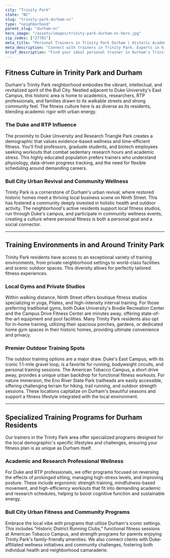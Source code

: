 ```yaml
---
city: "Trinity Park"
state: "NC"
slug: "trinity-park-durham-nc"
type: "neighborhood"
parent_slug: "durham-nc"
hero_image: "/assets/images/trinity-park-durham-nc-hero.jpg"
zip_codes: ["27701"]
meta_title: "Personal Trainers in Trinity Park Durham | Historic Academic Fitness"
meta_description: "Connect with trainers in Trinity Park. Experts in historic home wellness, Duke University proximity, and established neighborhood community health."
brief_description: "Find your ideal personal trainer in Durham's Trinity Park neighborhood. Our expert matching service connects you with certified fitness professionals who understand the unique needs of Duke University affiliates, Research Triangle Park employees, and Bull City urban revival residents. Whether you're seeking stress-busting workouts for academic life, corporate wellness programs for RTP professionals, or personalized training in Trinity Park's historic setting, we deliver results. Get matched with a local trainer today and achieve your fitness goals in the heart of Durham."
---
```

## Fitness Culture in Trinity Park and Durham

Durham's Trinity Park neighborhood embodies the vibrant, intellectual, and revitalized spirit of the Bull City. Nestled adjacent to Duke University's East Campus, this historic area is home to academics, researchers, RTP professionals, and families drawn to its walkable streets and strong community feel. The fitness culture here is as diverse as its residents, blending academic rigor with urban energy.

### The Duke and RTP Influence

The proximity to Duke University and Research Triangle Park creates a demographic that values evidence-based wellness and time-efficient fitness. You'll find professors, graduate students, and biotech employees seeking workouts that combat sedentary research hours and academic stress. This highly educated population prefers trainers who understand physiology, data-driven progress tracking, and the need for flexible scheduling around demanding careers.

### Bull City Urban Revival and Community Wellness

Trinity Park is a cornerstone of Durham's urban revival, where restored historic homes meet a thriving local business scene on Ninth Street. This has fostered a community deeply invested in holistic health and outdoor activity. The neighborhood's active residents support local fitness studios, run through Duke's campus, and participate in community wellness events, creating a culture where personal fitness is both a personal goal and a social connector.

---

## Training Environments in and Around Trinity Park

Trinity Park residents have access to an exceptional variety of training environments, from private neighborhood settings to world-class facilities and scenic outdoor spaces. This diversity allows for perfectly tailored fitness experiences.

### Local Gyms and Private Studios

Within walking distance, Ninth Street offers boutique fitness studios specializing in yoga, Pilates, and high-intensity interval training. For those preferring traditional gyms, both Duke University's Brodie Recreation Center and the Campus Drive Fitness Center are minutes away, offering state-of-the-art equipment and pool facilities. Many Trinity Park residents also opt for in-home training, utilizing their spacious porches, gardens, or dedicated home gym spaces in their historic homes, providing ultimate convenience and privacy.

### Premier Outdoor Training Spots

The outdoor training options are a major draw. Duke's East Campus, with its iconic 1.1-mile gravel loop, is a favorite for running, bodyweight circuits, and personal training sessions. The American Tobacco Campus, a short drive away, provides a unique urban backdrop for functional fitness workouts. For nature immersion, the Eno River State Park trailheads are easily accessible, offering challenging terrain for hiking, trail running, and outdoor strength sessions. These locations capitalize on Durham's beautiful seasons and support a fitness lifestyle integrated with the local environment.

---

## Specialized Training Programs for Durham Residents

Our trainers in the Trinity Park area offer specialized programs designed for the local demographic's specific lifestyles and challenges, ensuring your fitness plan is as unique as Durham itself.

### Academic and Research Professional Wellness

For Duke and RTP professionals, we offer programs focused on reversing the effects of prolonged sitting, managing high-stress levels, and improving posture. These include ergonomic strength training, mindfulness-based movement, and high-efficiency workouts that fit into demanding academic and research schedules, helping to boost cognitive function and sustainable energy.

### Bull City Urban Fitness and Community Programs

Embrace the local vibe with programs that utilize Durham's iconic settings. This includes "Historic District Running Clubs," functional fitness sessions at American Tobacco Campus, and strength programs for parents enjoying Trinity Park's family-friendly amenities. We also connect clients with Duke-affiliated wellness initiatives and community challenges, fostering both individual health and neighborhood camaraderie.